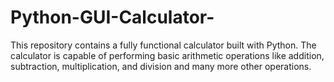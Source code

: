 # Python-GUI-Calculator-
This repository contains a fully functional calculator built with Python. The calculator is capable of performing basic arithmetic operations like addition, subtraction, multiplication, and division and many more other operations.
